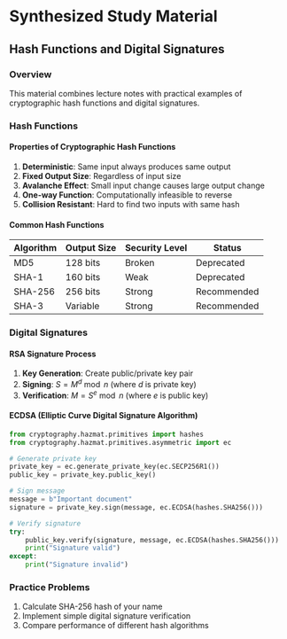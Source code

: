# Synthesized Study Material

## Hash Functions and Digital Signatures

### Overview

This material combines lecture notes with practical examples of cryptographic hash functions and digital signatures.

### Hash Functions

#### Properties of Cryptographic Hash Functions

1. **Deterministic**: Same input always produces same output
2. **Fixed Output Size**: Regardless of input size
3. **Avalanche Effect**: Small input change causes large output change
4. **One-way Function**: Computationally infeasible to reverse
5. **Collision Resistant**: Hard to find two inputs with same hash

#### Common Hash Functions

| Algorithm | Output Size | Security Level | Status |
|-----------|-------------|----------------|--------|
| MD5 | 128 bits | Broken | Deprecated |
| SHA-1 | 160 bits | Weak | Deprecated |
| SHA-256 | 256 bits | Strong | Recommended |
| SHA-3 | Variable | Strong | Recommended |

### Digital Signatures

#### RSA Signature Process

1. **Key Generation**: Create public/private key pair
2. **Signing**: $S = M^d \bmod n$ (where $d$ is private key)
3. **Verification**: $M = S^e \bmod n$ (where $e$ is public key)

#### ECDSA (Elliptic Curve Digital Signature Algorithm)

```python
from cryptography.hazmat.primitives import hashes
from cryptography.hazmat.primitives.asymmetric import ec

# Generate private key
private_key = ec.generate_private_key(ec.SECP256R1())
public_key = private_key.public_key()

# Sign message
message = b"Important document"
signature = private_key.sign(message, ec.ECDSA(hashes.SHA256()))

# Verify signature
try:
    public_key.verify(signature, message, ec.ECDSA(hashes.SHA256()))
    print("Signature valid")
except:
    print("Signature invalid")
```

### Practice Problems

1. Calculate SHA-256 hash of your name
2. Implement simple digital signature verification
3. Compare performance of different hash algorithms
